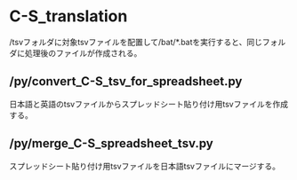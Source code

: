 # C-S_translation
/tsvフォルダに対象tsvファイルを配置して/bat/*.batを実行すると、同じフォルダに処理後のファイルが作成される。

## /py/convert_C-S_tsv_for_spreadsheet.py
日本語と英語のtsvファイルからスプレッドシート貼り付け用tsvファイルを作成する。

## /py/merge_C-S_spreadsheet_tsv.py
スプレッドシート貼り付け用tsvファイルを日本語tsvファイルにマージする。
